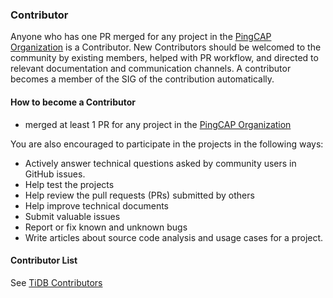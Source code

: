 ### Contributor

Anyone who has one PR merged for any project in the [PingCAP Organization](https://github.com/pingcap) is a Contributor. New Contributors should be welcomed to the community by existing members, helped with PR workflow, and directed to relevant documentation and communication channels. A contributor becomes a member of the SIG of the contribution automatically.

#### How to become a Contributor

- merged at least 1 PR for any project in the [PingCAP Organization](https://github.com/pingcap)

You are also encouraged to participate in the projects in the following ways:

- Actively answer technical questions asked by community users in GitHub issues.
- Help test the projects
- Help review the pull requests (PRs) submitted by others
- Help improve technical documents
- Submit valuable issues
- Report or fix known and unknown bugs
- Write articles about source code analysis and usage cases for a project.

#### Contributor List

See [TiDB Contributors](./contributor-list.md)
